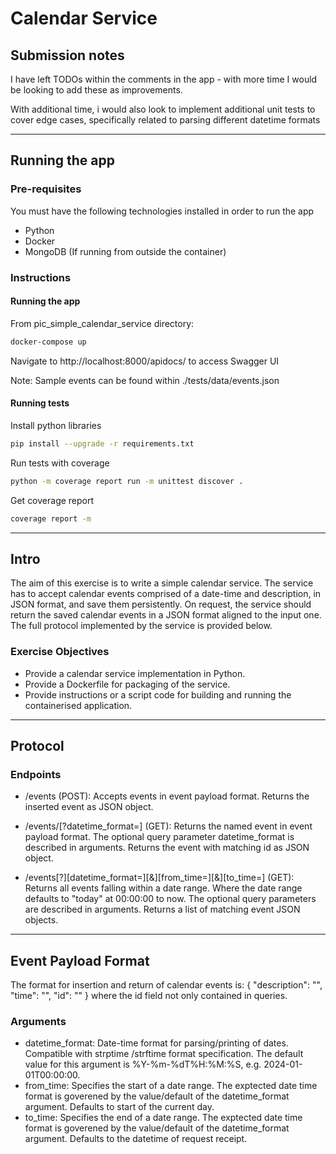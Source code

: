 # Calendar Service

## Submission notes
I have left TODOs within the comments in the app - with more time I would be looking to add these as improvements.

With additional time, i would also look to implement additional unit tests to cover edge cases, specifically related to
parsing different datetime formats

---

## Running the app
### Pre-requisites
You must have the following technologies installed in order to run the app
- Python
- Docker
- MongoDB (If running from outside the container)

### Instructions

#### Running the app
From pic_simple_calendar_service directory:

```bash
docker-compose up
```

Navigate to http://localhost:8000/apidocs/ to access Swagger UI

Note: Sample events can be found within ./tests/data/events.json

#### Running tests

Install python libraries

```bash
pip install --upgrade -r requirements.txt
```

Run tests with coverage
```bash
python -m coverage report run -m unittest discover .
```

Get coverage report
```bash
coverage report -m
```

---

## Intro
The aim of this exercise is to write a simple calendar service. The service has to accept calendar events comprised of a
date-time and description, in JSON format, and save them persistently. On request, the service should return the saved 
calendar events in a JSON format aligned to the input one. The full protocol implemented by the service is provided
below.

### Exercise Objectives
- Provide a calendar service implementation in Python.
- Provide a Dockerfile for packaging of the service.
- Provide instructions or a script code for building and running the containerised application.

---
## Protocol
### Endpoints
- /events (POST): Accepts events in event payload format. Returns the inserted event as JSON object.

- /events/<ID>[?datetime_format=<STRPTIME FORMAT>] (GET): Returns the named event in event payload format. 
The optional query parameter datetime_format is described in arguments. Returns the event with matching id as 
JSON object.

- /events[?][datetime_format=<STRPTIME FORMAT>][&][from_time=<DATE TIME>][&][to_time=<DATE TIME>] (GET): Returns all events falling within a date range. Where the date range defaults to "today" at 00:00:00 to now. The optional query parameters are described in arguments. Returns a list of matching event JSON objects.

---
## Event Payload Format
The format for insertion and return of calendar events is:
{
"description": "<FREE FORM EVENT DESCRIPTION>",
"time": "<DATE TIME>",
"id": "<NUMERIC ID>"
}
where the id field not only contained in queries.

### Arguments
- datetime_format: Date-time format for parsing/printing of dates. Compatible with strptime /strftime  format specification. The default value for this argument is %Y-%m-%dT%H:%M:%S, e.g. 2024-01-01T00:00:00.
- from_time: Specifies the start of a date range. The exptected date time format is goverened by the value/default of the datetime_format argument. Defaults to start of the current day.
- to_time: Specifies the end of a date range. The exptected date time format is goverened by the value/default of the datetime_format argument. Defaults to the datetime of request receipt.

